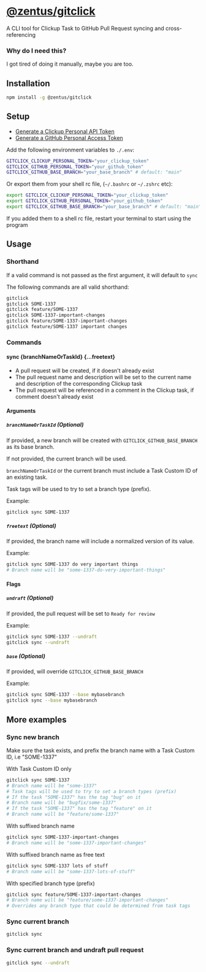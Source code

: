 # [@zentus/gitclick](https://github.com/zentus/gitclick)
A CLI tool for Clickup Task to GitHub Pull Request syncing and cross-referencing

### Why do I need this?
I got tired of doing it manually, maybe you are too.

## Installation
```bash
npm install -g @zentus/gitclick
```

## Setup
- [Generate a Clickup Personal API Token](https://clickup.com/api/developer-portal/authentication#generate-your-personal-api-token)
- [Generate a GitHub Personal Access Token](https://github.com/settings/tokens)

Add the following environment variables to `./.env`:
```bash
GITCLICK_CLICKUP_PERSONAL_TOKEN="your_clickup_token"
GITCLICK_GITHUB_PERSONAL_TOKEN="your_github_token"
GITCLICK_GITHUB_BASE_BRANCH="your_base_branch" # default: "main"
```

Or export them from your shell rc file, (`~/.bashrc` or `~/.zshrc` etc):
```bash
export GITCLICK_CLICKUP_PERSONAL_TOKEN="your_clickup_token"
export GITCLICK_GITHUB_PERSONAL_TOKEN="your_github_token"
export GITCLICK_GITHUB_BASE_BRANCH="your_base_branch" # default: "main"
```

If you added them to a shell rc file, restart your terminal to start using the program

## Usage
### Shorthand
If a valid command is not passed as the first argument, it will default to `sync`
  
The following commands are all valid shorthand:
```bash
gitclick
gitclick SOME-1337
gitclick feature/SOME-1337
gitclick SOME-1337-important-changes
gitclick feature/SOME-1337-important-changes
gitclick feature/SOME-1337 important changes
```
### Commands
#### sync {branchNameOrTaskId} {...freetext}
- A pull request will be created, if it doesn't already exist
- The pull request name and description will be set to the current name and description of the corresponding Clickup task
- The pull request will be referenced in a comment in the Clickup task, if comment doesn't already exist

#### Arguments
##### `branchNameOrTaskId` (Optional)  
If provided, a new branch will be created with `GITCLICK_GITHUB_BASE_BRANCH` as its base branch.
  
If not provided, the current branch will be used.
  
`branchNameOrTaskId` or the current branch must include a Task Custom ID of an existing task.
  
Task tags will be used to try to set a branch type (prefix).
  
Example:
```bash
gitclick sync SOME-1337
```

##### `freetext` (Optional)    
If provided, the branch name will include a normalized version of its value.
  
Example:
```bash
gitclick sync SOME-1337 do very important things
# Branch name will be "some-1337-do-very-important-things"
```

#### Flags
##### `undraft` (Optional)  
If provided, the pull request will be set to `Ready for review`
  
Example:
```bash
gitclick sync SOME-1337 --undraft
gitclick sync --undraft
```

##### `base` (Optional)
If provided, will override `GITCLICK_GITHUB_BASE_BRANCH`
  
Example:
```bash
gitclick sync SOME-1337 --base mybasebranch
gitclick sync --base mybasebranch
```

## More examples

### Sync new branch
Make sure the task exists, and prefix the branch name with a Task Custom ID, i.e "SOME-1337"

With Task Custom ID only
```bash
gitclick sync SOME-1337
# Branch name will be "some-1337"
# Task tags will be used to try to set a branch types (prefix)
# If the task "SOME-1337" has the tag "bug" on it
# Branch name will be "bugfix/some-1337"
# If the task "SOME-1337" has the tag "feature" on it
# Branch name will be "feature/some-1337"
```

With suffixed branch name
```bash
gitclick sync SOME-1337-important-changes
# Branch name will be "some-1337-important-changes"
```

With suffixed branch name as free text
```bash
gitclick sync SOME-1337 lots of stuff
# Branch name will be "some-1337-lots-of-stuff"
```

With specified branch type (prefix)
```bash
gitclick sync feature/SOME-1337-important-changes
# Branch name will be "feature/some-1337-important-changes"
# Overrides any branch type that could be determined from task tags
```

### Sync current branch
```bash
gitclick sync
```

### Sync current branch and undraft pull request
```bash
gitclick sync --undraft
```
